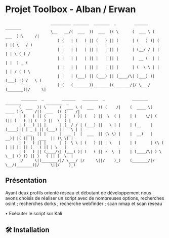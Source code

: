 # Projet Toolbox - Alban / Erwan




                        _________ _______  _______  _        ______   _______                           
                        \__   __/(  ___  )(  ___  )( \      (  ___ \ (  ___  )|\     /|                 
                           ) (   | (   ) || (   ) || (      | (   ) )| (   ) |( \   / )                 
                           | |   | |   | || |   | || |      | (__/ / | |   | | \ (_) /                  
                           | |   | |   | || |   | || |      |  __ (  | |   | |  ) _ (                   
                           | |   | |   | || |   | || |      | (  \ \ | |   | | / ( ) \                  
                           | |   | (___) || (___) || (____/\| )___) )| (___) |( /   \ )                 
                           )_(   (_______)(_______)(_______/|/ \___/ (_______)|/     \|                 
                                                                                                        
           _______  _        ______   _______  _            _______  _______           _______  _       
          (  ___  )( \      (  ___ \ (  ___  )( (    /|    (  ____ \(  ____ )|\     /|(  ___  )( (    /|
          | (   ) || (      | (   ) )| (   ) ||  \  ( |    | (    \/| (    )|| )   ( || (   ) ||  \  ( |
          | (___) || |      | (__/ / | (___) ||   \ | |    | (__    | (____)|| | _ | || (___) ||   \ | |
          |  ___  || |      |  __ (  |  ___  || (\ \) |    |  __)   |     __)| |( )| ||  ___  || (\ \) |
          | (   ) || |      | (  \ \ | (   ) || | \   |    | (      | (\ (   | || || || (   ) || | \   |
          | )   ( || (____/\| )___) )| )   ( || )  \  |    | (____/\| ) \ \__| () () || )   ( || )  \  |
          |/     \|(_______/|/ \___/ |/     \||/    )_)    (_______/|/   \__/(_______)|/     \||/    )_)
                                                                                                        

                                                                                                          

                                                                                                                  

                                                                                                                          
 ## Présentation
Ayant deux profils orienté réseau et débutant de développement nous avons choisis de réaliser un script avec de nombreuses options, recherches osint ; recherches dorks ; recherche webfinder ; scan nmap et scan réseau

  •	Exécuter le script sur Kali
 
 ## 🛠️ Installation
 
 
 

